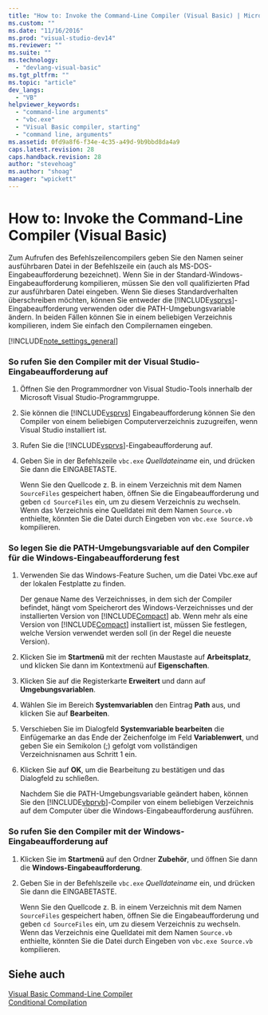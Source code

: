 ```yaml
---
title: "How to: Invoke the Command-Line Compiler (Visual Basic) | Microsoft Docs"
ms.custom: ""
ms.date: "11/16/2016"
ms.prod: "visual-studio-dev14"
ms.reviewer: ""
ms.suite: ""
ms.technology: 
  - "devlang-visual-basic"
ms.tgt_pltfrm: ""
ms.topic: "article"
dev_langs: 
  - "VB"
helpviewer_keywords: 
  - "command-line arguments"
  - "vbc.exe"
  - "Visual Basic compiler, starting"
  - "command line, arguments"
ms.assetid: 0fd9a8f6-f34e-4c35-a49d-9b9bbd8da4a9
caps.latest.revision: 28
caps.handback.revision: 28
author: "stevehoag"
ms.author: "shoag"
manager: "wpickett"
---
```

# How to: Invoke the Command-Line Compiler (Visual Basic)
Zum Aufrufen des Befehlszeilencompilers geben Sie den Namen seiner ausführbaren Datei in der Befehlszeile ein \(auch als MS\-DOS\-Eingabeaufforderung bezeichnet\).  Wenn Sie in der Standard\-Windows\-Eingabeaufforderung kompilieren, müssen Sie den voll qualifizierten Pfad zur ausführbaren Datei eingeben.  Wenn Sie dieses Standardverhalten überschreiben möchten, können Sie entweder die [!INCLUDE[vsprvs](../../../csharp/includes/vsprvs_md.md)]\-Eingabeaufforderung verwenden oder die PATH\-Umgebungsvariable ändern.  In beiden Fällen können Sie in einem beliebigen Verzeichnis kompilieren, indem Sie einfach den Compilernamen eingeben.  
  
 [!INCLUDE[note_settings_general](../../../csharp/language-reference/compiler-messages/includes/note_settings_general_md.md)]  
  
### So rufen Sie den Compiler mit der Visual Studio\-Eingabeaufforderung auf  
  
1.  Öffnen Sie den Programmordner von Visual Studio\-Tools innerhalb der Microsoft Visual Studio\-Programmgruppe.  
  
2.  Sie können die [!INCLUDE[vsprvs](../../../csharp/includes/vsprvs_md.md)] Eingabeaufforderung können Sie den Compiler von einem beliebigen Computerverzeichnis zuzugreifen, wenn Visual Studio installiert ist.  
  
3.  Rufen Sie die [!INCLUDE[vsprvs](../../../csharp/includes/vsprvs_md.md)]\-Eingabeaufforderung auf.  
  
4.  Geben Sie in der Befehlszeile `vbc.exe` *Quelldateiname* ein, und drücken Sie dann die EINGABETASTE.  
  
     Wenn Sie den Quellcode z. B. in einem Verzeichnis mit dem Namen `SourceFiles` gespeichert haben, öffnen Sie die Eingabeaufforderung und geben `cd SourceFiles` ein, um zu diesem Verzeichnis zu wechseln.  Wenn das Verzeichnis eine Quelldatei mit dem Namen `Source.vb` enthielte, könnten Sie die Datei durch Eingeben von `vbc.exe Source.vb` kompilieren.  
  
### So legen Sie die PATH\-Umgebungsvariable auf den Compiler für die Windows\-Eingabeaufforderung fest  
  
1.  Verwenden Sie das Windows\-Feature Suchen, um die Datei Vbc.exe auf der lokalen Festplatte zu finden.  
  
     Der genaue Name des Verzeichnisses, in dem sich der Compiler befindet, hängt vom Speicherort des Windows\-Verzeichnisses und der installierten Version von [!INCLUDE[Compact](../../../visual-basic/reference/command-line-compiler/includes/compact_md.md)] ab.  Wenn mehr als eine Version von [!INCLUDE[Compact](../../../visual-basic/reference/command-line-compiler/includes/compact_md.md)] installiert ist, müssen Sie festlegen, welche Version verwendet werden soll \(in der Regel die neueste Version\).  
  
2.  Klicken Sie im **Startmenü** mit der rechten Maustaste auf **Arbeitsplatz**, und klicken Sie dann im Kontextmenü auf **Eigenschaften**.  
  
3.  Klicken Sie auf die Registerkarte **Erweitert** und dann auf **Umgebungsvariablen**.  
  
4.  Wählen Sie im Bereich **Systemvariablen** den Eintrag **Path** aus, und klicken Sie auf **Bearbeiten**.  
  
5.  Verschieben Sie im Dialogfeld **Systemvariable bearbeiten** die Einfügemarke an das Ende der Zeichenfolge im Feld **Variablenwert**, und geben Sie ein Semikolon \(;\) gefolgt vom vollständigen Verzeichnisnamen aus Schritt 1 ein.  
  
6.  Klicken Sie auf **OK**, um die Bearbeitung zu bestätigen und das Dialogfeld zu schließen.  
  
     Nachdem Sie die PATH\-Umgebungsvariable geändert haben, können Sie den [!INCLUDE[vbprvb](../../../csharp/programming-guide/concepts/linq/includes/vbprvb_md.md)]\-Compiler von einem beliebigen Verzeichnis auf dem Computer über die Windows\-Eingabeaufforderung ausführen.  
  
### So rufen Sie den Compiler mit der Windows\-Eingabeaufforderung auf  
  
1.  Klicken Sie im **Startmenü** auf den Ordner **Zubehör**, und öffnen Sie dann die **Windows\-Eingabeaufforderung**.  
  
2.  Geben Sie in der Befehlszeile `vbc.exe` *Quelldateiname* ein, und drücken Sie dann die EINGABETASTE.  
  
     Wenn Sie den Quellcode z. B. in einem Verzeichnis mit dem Namen `SourceFiles` gespeichert haben, öffnen Sie die Eingabeaufforderung und geben `cd SourceFiles` ein, um zu diesem Verzeichnis zu wechseln.  Wenn das Verzeichnis eine Quelldatei mit dem Namen `Source.vb` enthielte, könnten Sie die Datei durch Eingeben von `vbc.exe Source.vb` kompilieren.  
  
## Siehe auch  
 [Visual Basic Command\-Line Compiler](../../../visual-basic/reference/command-line-compiler/index.md)   
 [Conditional Compilation](../../../visual-basic/programming-guide/program-structure/conditional-compilation.md)